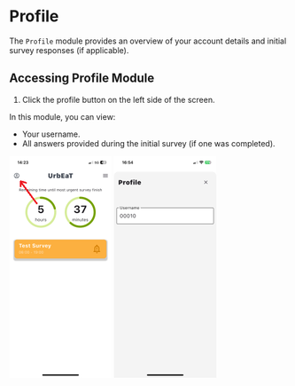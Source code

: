 # Profile
The `Profile` module provides an overview of your account details and initial survey responses (if applicable).

## Accessing Profile Module
1. Click the profile button on the left side of the screen.

In this module, you can view:
- Your username.
- All answers provided during the initial survey (if one was completed).

![alt_text](imgs/main_screen_profile.PNG)       ![alt_text](imgs/profile_screen.PNG)